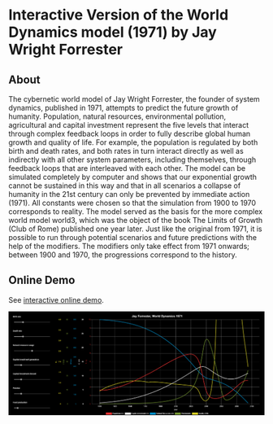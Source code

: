 # Interactive Version of the World Dynamics model (1971) by Jay Wright Forrester

## About
The cybernetic world model of Jay Wright Forrester, the founder of system dynamics, published in 1971, attempts to predict the future growth of humanity. Population, natural resources, environmental pollution, agricultural and capital investment represent the five levels that interact through complex feedback loops in order to fully describe global human growth and quality of life. For example, the population is regulated by both birth and death rates, and both rates in turn interact directly as well as indirectly with all other system parameters, including themselves, through feedback loops that are interleaved with each other.
The model can be simulated completely by computer and shows that our exponential growth cannot be sustained in this way and that in all scenarios a collapse of humanity in the 21st century can only be prevented by immediate action (1971). All constants were chosen so that the simulation from 1900 to 1970 corresponds to reality. The model served as the basis for the more complex world model world3, which was the object of the book The Limits of Growth (Club of Rome) published one year later.
Just like the original from 1971, it is possible to run through potential scenarios and future predictions with the help of the modifiers. The modifiers only take effect from 1971 onwards; between 1900 and 1970, the progressions correspond to the history.


## Online Demo
See [interactive online demo](https://worlddynamics.web.app/).

![alt text](Screenshot_1.png "Screenshot of the demo")

